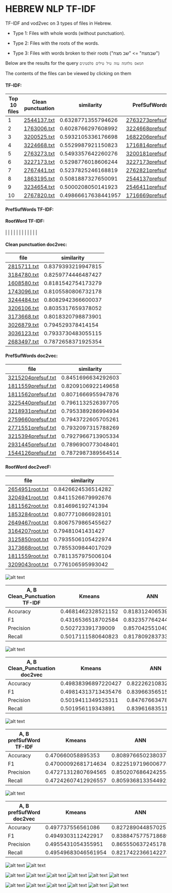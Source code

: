 # HEBREW NLP TF-IDF

TF-IDF and vod2vec on 3 types of files in Hebrew.

* Type 1: Files with whole words (without punctuation).

* Type 2: Files with the roots of the words.

* Type 3: Files with words broken to their roots ("שבמצח" => "שב מצח")

Below are the results for the query
`חמאס מלחמה עזה טיל טילים פלסטינים`

The contents of the files can be viewed by clicking on them

#### TF-IDF:

| Top 10 files | Clean punctuation | similarity | PrefSufWords | similarity | RootWord | similarity |
| ------------- | ------------- | ------------- | ------------- | ------------- |------------- | ------------- |
| 1 | [2544137.txt](docs/Clean_Punctuation/2544137.txt)|0.6328771355794626| [2763273prefsuf.txt](docs/Clean_Punctuation/2763273.txt)|0.2369911739213888|[2516532root.txt](docs/Clean_Punctuation/2516532.txt)|0.25789237861633374|
| 2 | [1763006.txt](docs/Clean_Punctuation/1763006.txt)|0.6028766297608992| [3224668prefsuf.txt](docs/Clean_Punctuation/3224668.txt)|0.2360844896168185|[1763006root.txt](docs/Clean_Punctuation/1763006.txt)|0.25522720092802675|
| 3 | [3200525.txt](docs/Clean_Punctuation/3200525.txt)|0.5932105336176698| [1682206prefsuf.txt](docs/Clean_Punctuation/1682206.txt)|0.23207942157980932|[2763273root.txt](docs/Clean_Punctuation/2763273.txt)|0.24829179106946508|
| 4 | [3224668.txt](docs/Clean_Punctuation/3224668.txt)|0.5529987921150823| [1716814prefsuf.txt](docs/Clean_Punctuation/1716814.txt)|0.21486838009209142|[2764728root.txt](docs/Clean_Punctuation/2764728.txt)|0.24366686574589502|
| 5 | [2763273.txt](docs/Clean_Punctuation/2763273.txt)|0.5493357642260276| [3200181prefsuf.txt](docs/Clean_Punctuation/3200181.txt)|0.2141802599463245|[3224668root.txt](docs/Clean_Punctuation/3224668.txt)|0.23987286401430108|
| 6 | [3227173.txt](docs/Clean_Punctuation/3227173.txt)|0.5298776018606244| [3227173prefsuf.txt](docs/Clean_Punctuation/3227173.txt)|0.21406999200178278|[2589060root.txt](docs/Clean_Punctuation/2589060.txt)|0.23731395822517332|
| 7 | [2767441.txt](docs/Clean_Punctuation/2767441.txt)|0.5237825246168819| [2762821prefsuf.txt](docs/Clean_Punctuation/2762821.txt)|0.2089475380770338|[3044679root.txt](docs/Clean_Punctuation/3044679.txt)|0.2358677035792669|
| 8 | [1863195.txt](docs/Clean_Punctuation/1863195.txt)|0.5081887327650091| [2544137prefsuf.txt](docs/Clean_Punctuation/2544137.txt)|0.20859923531448055|[3234654root.txt](docs/Clean_Punctuation/3234654.txt)|0.23536472642344508|
| 9 | [3234654.txt](docs/Clean_Punctuation/3234654.txt)|0.5000208050141923| [2546411prefsuf.txt](docs/Clean_Punctuation/2546411.txt)|0.207481033009436|[3200181root.txt](docs/Clean_Punctuation/3200181.txt)|0.23139911815232295|
| 10 | [2767820.txt](docs/Clean_Punctuation/2767820.txt)|0.49866617638441957| [1716669prefsuf.txt](docs/Clean_Punctuation/1716669.txt)|0.20698391367803537|[1716814root.txt](docs/Clean_Punctuation/1716814.txt)|0.22784591716399072|

#### PrefSufWords TF-IDF:



#### RootWord TF-IDF:

| 
| 
| 
| 
| 
| 
| 
| 
| 
| 
| 
| 
#### Clean punctuation doc2vec:

| file | similarity |
| ------------- | ------------- |
| [2815711.txt](docs/Clean_Punctuation/2815711.txt)|0.8379393219947815|
| [3184780.txt](docs/Clean_Punctuation/3184780.txt)|0.8259774446487427|
| [1608580.txt](docs/Clean_Punctuation/1608580.txt)|0.8181542754173279|
| [1743096.txt](docs/Clean_Punctuation/1743096.txt)|0.8105580806732178|
| [3244484.txt](docs/Clean_Punctuation/3244484.txt)|0.8082942366600037|
| [3206106.txt](docs/Clean_Punctuation/3206106.txt)|0.8035317659378052|
| [3173668.txt](docs/Clean_Punctuation/3173668.txt)|0.8018320798873901|
| [3026879.txt](docs/Clean_Punctuation/3026879.txt)|0.794529378414154|
| [3036123.txt](docs/Clean_Punctuation/3036123.txt)|0.7933730483055115|
| [2683497.txt](docs/Clean_Punctuation/2683497.txt)|0.7872658371925354|

#### PrefSufWords doc2vec:

| file | similarity |
| ------------- | ------------- |
| [3215204prefsuf.txt](docs/Clean_Punctuation/3215204.txt)|0.8451696634292603|
| [1811559prefsuf.txt](docs/Clean_Punctuation/1811559.txt)|0.8209106922149658|
| [1811562prefsuf.txt](docs/Clean_Punctuation/1811562.txt)|0.8071666955947876|
| [3225440prefsuf.txt](docs/Clean_Punctuation/3225440.txt)|0.7961132526397705|
| [3218931prefsuf.txt](docs/Clean_Punctuation/3218931.txt)|0.7953389286994934|
| [2759660prefsuf.txt](docs/Clean_Punctuation/2759660.txt)|0.7943722605705261|
| [2771551prefsuf.txt](docs/Clean_Punctuation/2771551.txt)|0.7932097315788269|
| [3215394prefsuf.txt](docs/Clean_Punctuation/3215394.txt)|0.7927966713905334|
| [2931445prefsuf.txt](docs/Clean_Punctuation/2931445.txt)|0.7896900773048401|
| [1544126prefsuf.txt](docs/Clean_Punctuation/1544126.txt)|0.7872987389564514|

#### RootWord doc2vecF:

| file | similarity |
| ------------- | ------------- |
| [2654951root.txt](docs/Clean_Punctuation/2654951.txt)|0.8426624536514282|
| [3204941root.txt](docs/Clean_Punctuation/3204941.txt)|0.8411526679992676|
| [1811562root.txt](docs/Clean_Punctuation/1811562.txt)|0.814696192741394|
| [1853284root.txt](docs/Clean_Punctuation/1853284.txt)|0.8077710866928101|
| [2649467root.txt](docs/Clean_Punctuation/2649467.txt)|0.8067579865455627|
| [3164207root.txt](docs/Clean_Punctuation/3164207.txt)|0.79481041431427|
| [3125850root.txt](docs/Clean_Punctuation/3125850.txt)|0.7935506105422974|
| [3173668root.txt](docs/Clean_Punctuation/3173668.txt)|0.7855309844017029|
| [1811559root.txt](docs/Clean_Punctuation/1811559.txt)|0.7811357975006104|
| [3209043root.txt](docs/Clean_Punctuation/3209043.txt)|0.776106595993042|



![alt text](plots/A,%20B%20Clean_Punctuation%20TF-IDF.png)

| A, B Clean_Punctuation TF-IDF | Kmeans | ANN | 
| ------------- | ------------- | ------------- |
Accuracy | 0.4681462328521152 | 0.818312406539917 |
F1 | 0.4316536518702584 | 0.8323577642440796 |
Precision | 0.502723391739009 | 0.8570425510406494 |
Recall | 0.5017111580640823 | 0.8178092837333679 |

![alt text](plots/A,%20B%20Clean_Punctuation%20doc2vec.png)

| A, B Clean_Punctuation doc2vec | Kmeans | ANN | 
| ------------- | ------------- | ------------- |
Accuracy | 0.49838396897220427 | 0.8222621083259583 |
F1 | 0.49814313713435476 | 0.839663565158844 |
Precision | 0.5019411349525311 | 0.8476766347885132 |
Recall | 0.501956119343891 | 0.8396168351173401 |

![alt text](plots/A,%20B%20prefSufWord%20TF-IDF.png)

| A, B prefSufWord  TF-IDF | Kmeans | ANN | 
| ------------- | ------------- | ------------- |
Accuracy | 0.470660058895353 | 0.8089766502380371  |
F1 | 0.47000092681714634 | 0.8225197196006775  |
Precision | 0.47271312807694565 | 0.8502076864242554  |
Recall | 0.47242607412926557 | 0.8059368133544922  |

![alt text](plots/A,%20B%20prefSufWord%20doc2vec.png)

| A, B prefSufWord  doc2vec | Kmeans | ANN | 
| ------------- | ------------- | ------------- |
Accuracy | 0.497737556561086 | 0.8272890448570251 |
F1 | 0.4949303112422917 | 0.8388475775718689 |
Precision | 0.4955431054355951 | 0.8655506372451782 |
Recall | 0.49549683046561954 | 0.8217422366142273 |

![alt text](plots/A,%20B%20rootWord%20TF-IDF.png)
![alt text](plots/A,%20B%20rootWord%20doc2vec.png)

![alt text](plots/A,%20C%20Clean_Punctuation%20TF-IDF.png)
![alt text](plots/A,%20C%20Clean_Punctuation%20doc2vec.png)
![alt text](plots/A,%20C%20prefSufWord%20TF-IDF.png)
![alt text](plots/A,%20C%20prefSufWord%20doc2vec.png)
![alt text](plots/A,%20C%20rootWord%20TF-IDF.png)
![alt text](plots/A,%20C%20rootWord%20doc2vec.png)

![alt text](plots/C,%20B%20Clean_Punctuation%20TF-IDF.png)
![alt text](plots/C,%20B%20Clean_Punctuation%20doc2vec.png)
![alt text](plots/C,%20B%20prefSufWord%20TF-IDF.png)
![alt text](plots/C,%20B%20prefSufWord%20doc2vec.png)
![alt text](plots/C,%20B%20rootWord%20TF-IDF.png)
![alt text](plots/C,%20B%20rootWord%20doc2vec.png)







